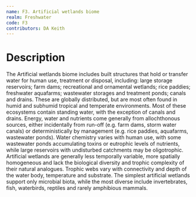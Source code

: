 ```yaml
---
name: F3. Artificial wetlands biome
realm: Freshwater
code: F3
contributors: DA Keith
---
```


# Description
 The Artificial wetlands biome includes built structures that hold or transfer water for human use, treatment or disposal, including: large storage reservoirs; farm dams; recreational and ornamental wetlands; rice paddies; freshwater aquafarms; wastewater storages and treatment ponds; canals and drains. These are globally distributed, but are most often found in humid and subhumid tropical and temperate environments. Most of these ecosystems contain standing water, with the exception of canals and drains. Energy, water and nutrients come generally from allochthonous sources, either incidentally from run-off (e.g. farm dams, storm water canals) or deterministically by management (e.g. rice paddies, aquafarms, wastewater ponds). Water chemistry varies with human use, with some wastewater ponds accumulating toxins or eutrophic levels of nutrients, while large reservoirs with undisturbed catchments may be oligotrophic. Artificial wetlands are generally less temporally variable, more spatially homogeneous and lack the biological diversity and trophic complexity of their natural analogues. Trophic webs vary with connectivity and depth of the water body, temperature and substrate. The simplest artificial wetlands support only microbial biota, while the most diverse include invertebrates, fish, waterbirds, reptiles and rarely amphibious mammals. 

